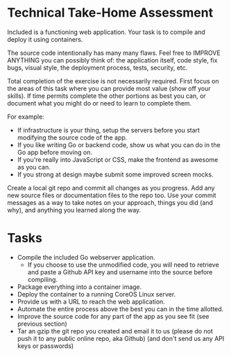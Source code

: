 Technical Take-Home Assessment
==============================

Included is a functioning web application. Your task is to compile and deploy it using containers.

The source code intentionally has many many flaws.
Feel free to IMPROVE ANYTHING you can possibly think of: the application itself, code style, fix bugs, visual style, the deployment process, tests, security, etc.

Total completion of the exercise is not necessarily required.
First focus on the areas of this task where you can provide most value (show off your skills).
If time permits complete the other portions as best you can, or document what you might do or need to learn to complete them.

For example:
- If infrastructure is your thing, setup the servers before you start modifying the source code of the app.
- If you like writing Go or backend code, show us what you can do in the Go app before moving on.
- If you're really into JavaScript or CSS, make the frontend as awesome as you can.
- If you strong at design maybe submit some improved screen mocks.

Create a local git repo and commit all changes as you progress.
Add any new source files or documentation files to the repo too.
Use your commit messages as a way to take notes on your approach, things you did (and why), and anything you learned along the way.


Tasks
=====

- Compile the included Go webserver application.
  - If you choose to use the unmodified code, you will need to retrieve and paste a Github API key and username into the source before compiling.
- Package everything into a container image.
- Deploy the container to a running CoreOS Linux server.
- Provide us with a URL to reach the web application.
- Automate the entire process above the best you can in the time allotted.
- Improve the source code for any part of the app as you see fit (see previous section)
- Tar an gzip the git repo you created and email it to us (please do not push it to any public online repo, aka Github) (and don't send us any API keys or passwords)


